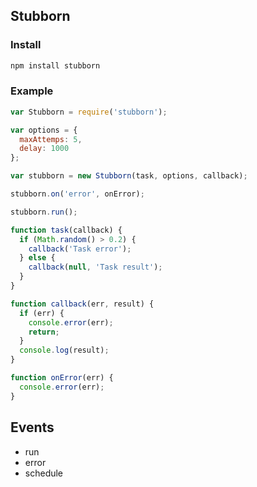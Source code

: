 ## Stubborn

### Install
```sh
npm install stubborn
```

### Example
```js
var Stubborn = require('stubborn');

var options = {
  maxAttemps: 5,
  delay: 1000
};

var stubborn = new Stubborn(task, options, callback);

stubborn.on('error', onError);

stubborn.run();

function task(callback) {
  if (Math.random() > 0.2) {
    callback('Task error');
  } else {
    callback(null, 'Task result');
  }
}

function callback(err, result) {
  if (err) {
    console.error(err);
    return;
  }
  console.log(result);
}

function onError(err) {
  console.error(err);
}

```

## Events
 * run
 * error
 * schedule
